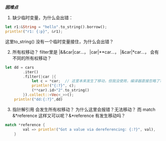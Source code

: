 ***困难点***

1. 缺少临时变量，为什么会出错：
```rust
let r1:&String = "hello".to_string().borrow();
println!("r1: {:p}", &r1);
```
这里to_string() 没有一个临时变量接住，为什么会出错？

2. 所有权移动？ filter里是 |&&car|car...， |car|**car...， |&car|*car...， 会有不同的所有权移动？ 
```rust
let dd = cars
        .iter()
        .filter(|car |{
            let c = *car;  // 这里本来发生了移动，但我没使用，编译器直接忽略了??????
            println!("{:?}", c);
            (**car).id>"2".to_string()
        }).collect::<Vec<_>>();
    println!("dd:{:?}",dd)
```

3. 指针解引用 会发生所有权移动？ 为什么这里会报错？无法移动？ 而 match &*reference 这样又可以呢？&*reference 有发生移动吗？
```rust
match *reference {
        val => println!("Got a value via dereferencing: {:?}", val),
    }
```


















